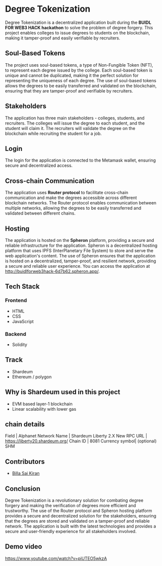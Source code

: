 # Degree Tokenization
Degree Tokenization is a decentralized application built during the **BUIDL FOR WEB3 HACK hackathon** to solve the problem of degree forgery. This project enables colleges to issue degrees to students on the blockchain, making it tamper-proof and easily verifiable by recruiters.

## Soul-Based Tokens
The project uses soul-based tokens, a type of Non-Fungible Token (NFT), to represent each degree issued by the college. Each soul-based token is unique and cannot be duplicated, making it the perfect solution for representing the uniqueness of each degree. The use of soul-based tokens allows the degrees to be easily transferred and validated on the blockchain, ensuring that they are tamper-proof and verifiable by recruiters.

## Stakeholders
The application has three main stakeholders - colleges, students, and recruiters. The colleges will issue the degree to each student, and the student will claim it. The recruiters will validate the degree on the blockchain while recruiting the student for a job.

## Login
The login for the application is connected to the Metamask wallet, ensuring secure and decentralized access.

## Cross-chain Communication
The application uses **Router protocol** to facilitate cross-chain communication and make the degrees accessible across different blockchain networks. The Router protocol enables communication between multiple networks, allowing the degrees to be easily transferred and validated between different chains.

## Hosting
The application is hosted on the **Spheron** platform, providing a secure and reliable infrastructure for the application. Spheron is a decentralized hosting platform that uses IPFS (InterPlanetary File System) to store and serve the web application's content. The use of Spheron ensures that the application is hosted on a decentralized, tamper-proof, and resilient network, providing a secure and reliable user experience. You can access the application at http://buidlforweb3hack-6d7b62.spheron.app/.

## Tech Stack
### Frontend
- HTML
- CSS
- JavaScript
### Backend
- Solidity


## Track
- Shardeum
- Ethereum / polygon

## Why is Shardeum used in this project
- EVM based layer-1 blockchain
- Linear scalability with lower gas
  
## chain details
Field	         | Alphanet
Network Name   | Shardeum Liberty 2.X
New RPC URL	   | https://liberty20.shardeum.org/
Chain ID	     | 8081
Currency symbol| (optional)	SHM

## Contributors
- [Billa Sai Kiran](https://github.com/saikiranbilla)

## Conclusion
Degree Tokenization is a revolutionary solution for combating degree forgery and making the verification of degrees more efficient and trustworthy. The use of the Router protocol and Spheron hosting platform provides a secure and decentralized solution for the stakeholders, ensuring that the degrees are stored and validated on a tamper-proof and reliable network. The application is built with the latest technologies and provides a secure and user-friendly experience for all stakeholders involved.

## Demo video
https://www.youtube.com/watch?v=piUTEO5wkzA
